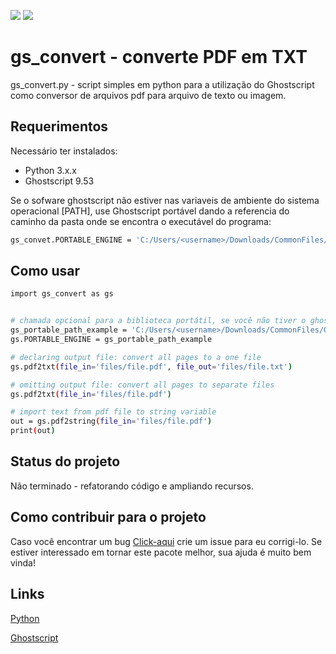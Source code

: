 ![](https://img.shields.io/badge/plataforma-win32--win64--linux64--linux32-blue)
![](https://img.shields.io/badge/python-3.x.x-blue)

# gs_convert - converte PDF em TXT

gs_convert.py - script simples em python para a utilização do Ghostscript como conversor de arquivos pdf para  arquivo de texto ou imagem.

## Requerimentos

Necessário ter instalados:

* Python 3.x.x
* Ghostscript 9.53

Se o sofware ghostscript não estiver nas variaveis de ambiente do sistema operacional [PATH], use Ghostscript portável dando a referencia do caminho da pasta onde se encontra o executável do programa:

```sh
gs_convet.PORTABLE_ENGINE = 'C:/Users/<username>/Downloads/CommonFiles/Ghostscript/bin/gswin64c'
```

## Como usar

```sh
import gs_convert as gs


# chamada opcional para a biblioteca portátil, se você não tiver o ghostscript reconhecido nas variáveis de ambiente [PATH]
gs_portable_path_example = 'C:/Users/<username>/Downloads/CommonFiles/Ghostscript/bin/gswin64c'
gs.PORTABLE_ENGINE = gs_portable_path_example

# declaring output file: convert all pages to a one file
gs.pdf2txt(file_in='files/file.pdf', file_out='files/file.txt')

# omitting output file: convert all pages to separate files
gs.pdf2txt(file_in='files/file.pdf')

# import text from pdf file to string variable
out = gs.pdf2string(file_in='files/file.pdf')
print(out)
```

## Status do projeto

Não terminado - refatorando código e ampliando recursos.

## Como contribuir para o projeto

Caso você encontrar um bug [Click-aqui](https://github.com/rogeriosan4/gs_convert/issues/new) crie um issue para eu corrigi-lo.
Se estiver interessado em tornar este pacote melhor, sua ajuda é muito bem vinda!

## Links

[Python](https://www.python.org/)

[Ghostscript](https://www.ghostscript.com/download/gsdnld.html)
